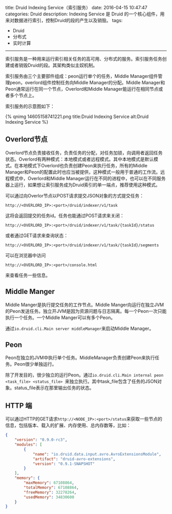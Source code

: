 title: Druid Indexing Service（索引服务）
date: 2016-04-15 10:47:47
categories: Druid
description: Indexing Service 是 Druid 的一个核心组件，用来对数据进行索引，控制Druid的段的产生以及销毁。
tags:
- Druid
- 分布式
- 实时计算
---

索引服务是一种用来运行索引相关任务的高可用、分布式的服务。索引服务任务创建或者销毁Druid的段。其架构类似主奴机制。

索引服务由三个主要部件组成：peon运行单个的任务，Middle Manager组件管理peon，overlord组件控制任务向Middle Manager的分配。Middle Manager和Peon通常运行在同一个节点，Overlord和Middle Manager能运行在相同节点或者多个节点上。

索引服务的示意图如下：


{% qnimg 14605158741221.png title:Druid Indexing Service alt:Druid Indexing Service %}

## Overlord节点

Overlord节点负责接收任务，负责任务的分配，对任务加锁，向调用者返回任务状态。Overlord有两种模式：本地模式或者远程模式。其中本地模式是默认模式。在本地模式下Overlord也负责创建Peon来执行任务，所有的Middle Manager和Peon的配置此时也应当被提供，这种模式一般用于普通的工作流。远程模式中，Overlord和Middle Manager运行在不同的进程中，也可以在不同服务器上运行，如果想让索引服务成为Druid索引的单一端点，推荐使用这种模式。

可以通过向Overlor节点以POST请求提交JSON对象的方式提交任务：

```
http://<OVERLORD_IP>:<port>/druid/indexer/v1/task
```

这将会返回提交的任务id。任务也能通过POST请求来关闭：

```
http://<OVERLORD_IP>:<port>/druid/indexer/v1/task/{taskId}/status
```

或者通过GET请求来查询状态：

```
http://<OVERLORD_IP>:<port>/druid/indexer/v1/task/{taskId}/segments
```
可以在浏览器中访问

```
http://<OVERLORD_IP>:<port>/console.html
```

来查看任务一些信息。

## Middle Manger

Middle Manger是执行提交任务的工作节点。Middle Manger向运行在独立JVM的Peon发送任务。独立开JVM是因为资源问题与日志隔离。每一个Peon一次只能执行一个任务。一个Middle Manger可以有多个Peon。

通过`io.druid.cli.Main server middleManager`来启动Middle Manager。


## Peon

Peon在独立的JVM中执行单个任务。MiddleManager负责创建Peon来执行任务。Peon很少单独运行。

除了开发目的，很少独立的运行Peon。通过`io.druid.cli.Main internal peon <task_file> <status_file>
`来独立执行。其中task_file包含了任务的JSON对象。status_file表示在那里输出任务的状态。

## HTTP 端

可以通过HTTP的GET请求`http://<NODE_IP>:<port>/status`来获取一些节点的信息，包括版本、载入的扩展、内存使用、总内存数等，比如：

```json
{
    "version": "0.9.0-rc3",
    "modules": [
        {
            "name": "io.druid.data.input.avro.AvroExtensionsModule",
            "artifact": "druid-avro-extensions",
            "version": "0.9.1-SNAPSHOT"
        }
    ],
    "memory": {
        "maxMemory": 67108864,
        "totalMemory": 67108864,
        "freeMemory": 32278264,
        "usedMemory": 34830600
    }
}
```


